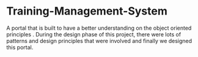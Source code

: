 # Training-Management-System
A portal that is built to have a better understanding on the object oriented principles .
During the design phase of this project, there were lots of patterns and design principles that were involved and finally we designed this portal.

